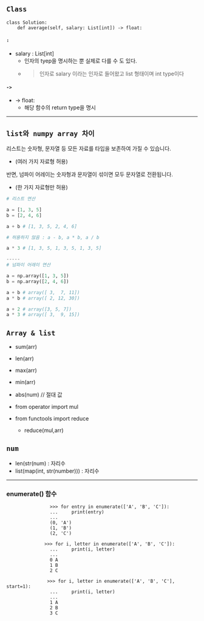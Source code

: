 
## `Class`
```python3
class Solution:
    def average(self, salary: List[int]) -> float:
```
#### ` :  `
- salary : List[int]
  - 인자의 tyep을 명시하는 뿐 실제로 다를 수 도 있다.
  - > 인자로 salary 이라는 인자로 들어왔고 list 형태이며  int  type이다

#### ` -> `
- -> float:
  - 해당 함수의 return type을 명시   
  

---
##  `list와 numpy array 차이`

리스트는 숫자형, 문자열 등 모든 자료를 타입을 보존하여 가질 수 있습니다.
- (여러 가지 자료형 허용)

 반면, 넘파이 어레이는 숫자형과 문자열이 섞이면 모두 문자열로 전환됩니다.
 - (한 가지 자료형만 허용)

```python
# 리스트 연산

a = [1, 3, 5]
b = [2, 4, 6]

a + b # [1, 3, 5, 2, 4, 6]

# 허용하지 않음 : a - b, a * b, a / b

a * 3 # [1, 3, 5, 1, 3, 5, 1, 3, 5]

-----
# 넘파이 어레이 연산

a = np.array([1, 3, 5])
b = np.array([2, 4, 6])

a + b # array([ 3,  7, 11])
a * b # array([ 2, 12, 30])

a + 2 # array([3, 5, 7])
a * 3 # array([ 3,  9, 15])
```
## `Array & list`
- sum(arr)
- len(arr)
- max(arr)
- min(arr)

- abs(num)  //  절대 값


- from operator import mul
- from functools import reduce
    - reduce(mul,arr)

## `num`
- len(str(num) : 자리수
- list(map(int, str(number))) : 자리수 

---

### enumerate() 함수


                    >>> for entry in enumerate(['A', 'B', 'C']):
                    ...     print(entry)
                    ...
                    (0, 'A')
                    (1, 'B')
                    (2, 'C')

                  >>> for i, letter in enumerate(['A', 'B', 'C']):
                    ...     print(i, letter)
                    ...
                    0 A
                    1 B
                    2 C
                   
                   >>> for i, letter in enumerate(['A', 'B', 'C'], start=1):
                    ...     print(i, letter)
                    ...
                    1 A
                    2 B
                    3 C
                  
